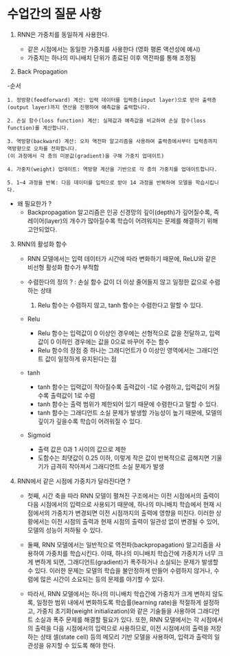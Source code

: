 # 수업간의 질문 사항

1. RNN은 가중치를 동일하게 사용한다.
    - 같은 시점에서는 동일한 가중치를 사용한다 (영화 평론 액션성에 예시)
    - 가중치는 하나의 미니배치 단위가 종료된 이후 역전파를 통해 조정됨
    

2. Back Propagation

-순서 

    1. 정방향(feedforward) 계산: 입력 데이터를 입력층(input layer)으로 받아 출력층(output layer)까지 연산을 진행하여 예측값을 출력합니다.

    2. 손실 함수(loss function) 계산: 실제값과 예측값을 비교하여 손실 함수(loss function)를 계산합니다.

    3. 역방향(backward) 계산: 오차 역전파 알고리즘을 사용하여 출력층에서부터 입력층까지 역방향으로 오차를 전파합니다.
    (이 과정에서 각 층의 미분값(gradient)을 구해 가중치 업데이트)

    4. 가중치(weight) 업데이트: 역방향 계산을 기반으로 각 층의 가중치를 업데이트합니다.

    5. 1~4 과정을 반복: 다음 데이터를 입력으로 받아 14 과정을 반복하여 모델을 학습시킵니다.

- 왜 필요한가 ?
    * Backpropagation 알고리즘은 인공 신경망의 깊이(depth)가 깊어질수록, 즉 레이어(layer)의 개수가 많아질수록 학습이 어려워지는 문제를 해결하기 위해 고안되었다.


3. RNN의 활성화 함수

    - RNN 모델에서는 입력 데이터가 시간에 따라 변화하기 때문에, ReLU와 같은 비선형 활성화 함수가 부적합

    - 수렴한다의 정의 ? : 손실 함수 값이 더 이상 줄어들지 않고 일정한 값으로 수렴하는 상태
        1. Relu 함수는 수렴하지 않고, tanh 함수는 수렴한다고 말할 수 있다.

    * Relu
        - Relu 함수는 입력값이 0 이상인 경우에는 선형적으로 값을 전달하고, 입력값이 0 이하인 경우에는 값을 0으로 바꾸어 주는 함수
        - Relu 함수의 장점 중 하나는 그래디언트가 0 이상인 영역에서는 그래디언트 값이 일정하게 유지된다는 점

    * tanh
        - tanh 함수는 입력값이 작아질수록 출력값이 -1로 수렴하고, 입력값이 커질수록 출력값이 1로 수렴
        - tanh 함수는 출력 범위가 제한되어 있기 때문에 수렴한다고 말할 수 있다.
        - tanh 함수는 그래디언트 소실 문제가 발생할 가능성이 높기 때문에, 모델의 깊이가 깊을수록 학습이 어려워질 수 있다.

    * Sigmoid 
        - 출력 값은 0과 1 사이의 값으로 제한
        - 도함수는 최댓값이 0.25 이하, 이렇게 작은 값이 반복적으로 곱해지면 기울기가 급격히 작아져서 그래디언트 소실 문제가 발생


4. RNN에서 같은 시점에 가중치가 달라진다면 ? 

    - 첫째, 시간 축을 따라 RNN 모델이 펼쳐진 구조에서는 이전 시점에서의 출력이 다음 시점에서의 입력으로 사용되기 때문에, 하나의 미니배치 학습에서 현재 시점에서의 가중치가 변경되면 이전 시점까지의 출력에 영향을 미친다. 이러한 상황에서는 이전 시점의 출력과 현재 시점의 출력이 일관성 없이 변경될 수 있어, 모델의 성능이 저하될 수 있다.

    - 둘째, RNN 모델에서는 일반적으로 역전파(backpropagation) 알고리즘을 사용하여 가중치를 학습시킨다. 
    이때, 하나의 미니배치 학습간에 가중치가 너무 크게 변하게 되면, 그래디언트(gradient)가 폭주하거나 소실되는 문제가 발생할 수 있다. 이러한 문제는 모델의 학습을 불안정하게 만들어 수렴하지 않거나, 수렴에 많은 시간이 소요되는 등의 문제를 야기할 수 있다.

    - 따라서, RNN 모델에서는 하나의 미니배치 학습간에 가중치가 크게 변하지 않도록, 일정한 범위 내에서 변화하도록 학습률(learning rate)을 적절하게 설정하고, 가중치 초기화(weight initialization)와 같은 기술들을 사용하여 그래디언트 소실과 폭주 문제를 해결할 필요가 있다. 또한, RNN 모델에서는 각 시점에서의 출력을 다음 시점에서의 입력으로 사용하므로, 이전 시점에서의 출력을 저장하는 상태 셀(state cell) 등의 메모리 기반 모델을 사용하여, 입력과 출력의 일관성을 유지할 수 있도록 해야 한다.